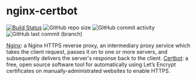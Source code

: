 # nginx-certbot

[![Build Status](https://drone.theautomation.nl/api/badges/theautomation/nginx-certbot/status.svg)](https://drone.theautomation.nl/theautomation/nginx-certbot)
![GitHub repo size](https://img.shields.io/github/repo-size/theautomation/nginx-certbot?logo=Github)
![GitHub commit activity](https://img.shields.io/github/commit-activity/y/theautomation/nginx-certbot?logo=github)
![GitHub last commit (branch)](https://img.shields.io/github/last-commit/theautomation/nginx-certbot/main?logo=github)

[Nginx](https://www.nginx.com/): a Nginx HTTPS reverse proxy, an intermediary proxy service which takes the client request, passes it on to one or more servers, and subsequently delivers the server's response back to the client.
[Certbot](https://www.nginx.com/): a free, open source software tool for automatically using Let’s Encrypt certificates on manually-administrated websites to enable HTTPS.
